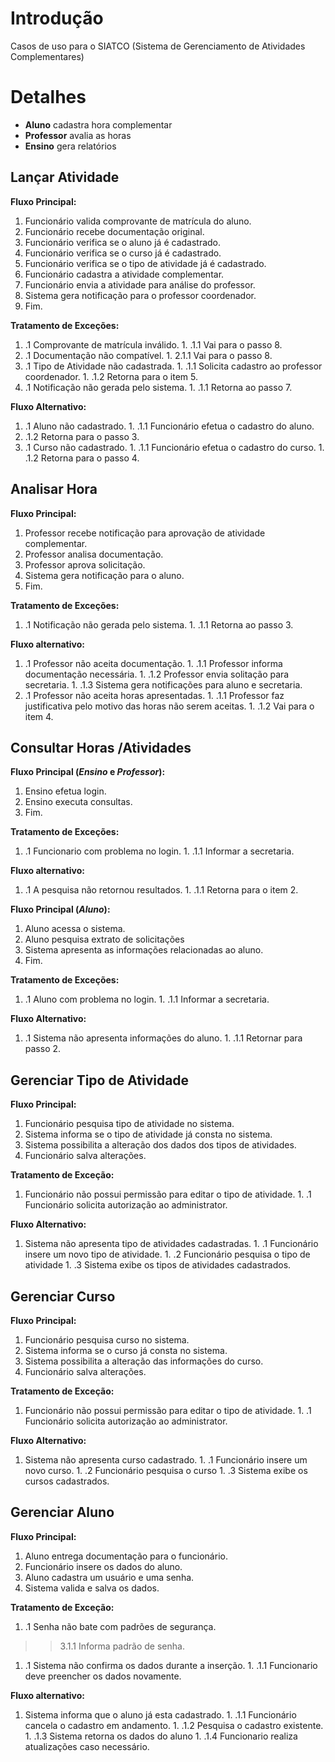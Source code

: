 # Introdução #

Casos de uso para o SIATCO (Sistema de Gerenciamento de Atividades Complementares)


# Detalhes #

  * **Aluno** cadastra hora complementar
  * **Professor** avalia as horas
  * **Ensino** gera relatórios

## **Lançar Atividade** ##

**Fluxo Principal:**

  1. Funcionário valida comprovante de matrícula do aluno.
  1. Funcionário recebe documentação original.
  1. Funcionário verifica se o aluno já é cadastrado.
  1. Funcionário verifica se o curso já é cadastrado.
  1. Funcionário verifica se o tipo de atividade já é cadastrado.
  1. Funcionário cadastra a atividade complementar.
  1. Funcionário envia a atividade para análise do professor.
  1. Sistema gera notificação para o professor coordenador.
  1. Fim.

**Tratamento de Exceções:**

  1. .1 Comprovante de matrícula inválido.
    1. .1.1 Vai para o passo 8.
  1. .1 Documentação não compatível.
    1. 2.1.1 Vai para o passo 8.
  1. .1 Tipo de Atividade não cadastrada.
    1. .1.1 Solicita cadastro ao professor coordenador.
    1. .1.2 Retorna para o item 5.
  1. .1 Notificação não gerada pelo sistema.
    1. .1.1 Retorna ao passo 7.

**Fluxo Alternativo:**

  1. .1 Aluno não cadastrado.
    1. .1.1 Funcionário efetua o cadastro do aluno.
  1. .1.2 Retorna para o passo 3.
  1. .1 Curso não cadastrado.
    1. .1.1 Funcionário efetua o cadastro do curso.
    1. .1.2 Retorna para o passo 4.

## **Analisar Hora** ##

**Fluxo Principal:**

  1. Professor recebe notificação para aprovação de atividade complementar.
  1. Professor analisa documentação.
  1. Professor aprova solicitação.
  1. Sistema gera notificação para o aluno.
  1. Fim.

**Tratamento de Exceções:**
  1. .1 Notificação não gerada pelo sistema.
    1. .1.1 Retorna ao passo 3.

**Fluxo alternativo:**
  1. .1 Professor não aceita documentação.
    1. .1.1 Professor informa documentação necessária.
    1. .1.2 Professor envia solitação para secretaria.
    1. .1.3 Sistema gera notificações para aluno e secretaria.
  1. .1 Professor não aceita horas apresentadas.
    1. .1.1 Professor faz justificativa pelo motivo das horas não serem aceitas.
    1. .1.2 Vai para o item 4.

## **Consultar Horas /Atividades** ##

**Fluxo Principal (_Ensino_ e _Professor_):**

  1. Ensino efetua login.
  1. Ensino executa consultas.
  1. Fim.

**Tratamento de Exceções:**
  1. .1 Funcionario com problema no login.
    1. .1.1 Informar a secretaria.

**Fluxo alternativo:**
  1. .1 A pesquisa não retornou resultados.
    1. .1.1 Retorna para o item 2.

**Fluxo Principal (_Aluno_):**
  1. Aluno acessa o sistema.
  1. Aluno pesquisa extrato de solicitações
  1. Sistema apresenta as informações relacionadas ao aluno.
  1. Fim.

**Tratamento de Exceções:**
  1. .1 Aluno com problema no login.
    1. .1.1 Informar a secretaria.

**Fluxo Alternativo:**
  1. .1 Sistema não apresenta informações do aluno.
    1. .1.1 Retornar para passo 2.

## **Gerenciar Tipo de Atividade** ##

**Fluxo Principal:**
  1. Funcionário pesquisa tipo de atividade no sistema.
  1. Sistema informa se o tipo de atividade já consta no sistema.
  1. Sistema possibilita a alteração dos dados dos tipos de atividades.
  1. Funcionário salva alterações.

**Tratamento de Exceção:**
  1. Funcionário não possui permissão para editar o tipo de atividade.
    1. .1 Funcionário solicita autorização ao administrator.

**Fluxo Alternativo:**
  1. Sistema não apresenta tipo de atividades cadastradas.
    1. .1 Funcionário insere um novo tipo de atividade.
    1. .2 Funcionário pesquisa o tipo de atividade
    1. .3 Sistema exibe os tipos de atividades cadastrados.

## **Gerenciar Curso** ##

**Fluxo Principal:**
  1. Funcionário pesquisa curso no sistema.
  1. Sistema informa se o curso já consta no sistema.
  1. Sistema possibilita a alteração das informações do curso.
  1. Funcionário salva alterações.

**Tratamento de Exceção:**
  1. Funcionário não possui permissão para editar o tipo de atividade.
    1. .1 Funcionário solicita autorização ao administrator.

**Fluxo Alternativo:**
  1. Sistema não apresenta curso cadastrado.
    1. .1 Funcionário insere um novo curso.
    1. .2 Funcionário pesquisa o curso
    1. .3 Sistema exibe os cursos cadastrados.

## **Gerenciar Aluno** ##

**Fluxo Principal:**
  1. Aluno entrega documentação para o funcionário.
  1. Funcionário insere os dados do aluno.
  1. Aluno cadastra um usuário e uma senha.
  1. Sistema valida e salva os dados.

**Tratamento de Exceção:**
  1. .1 Senha não bate com padrões de segurança.
> > 3.1.1 Informa padrão de senha.
  1. .1 Sistema não confirma os dados durante a inserção.
    1. .1.1 Funcionario deve preencher os dados novamente.

**Fluxo alternativo:**
  1. Sistema informa que o aluno já esta cadastrado.
    1. .1.1 Funcionário cancela o cadastro em andamento.
    1. .1.2 Pesquisa o cadastro existente.
    1. .1.3 Sistema retorna os dados do aluno
    1. .1.4 Funcionario realiza atualizações caso necessário.